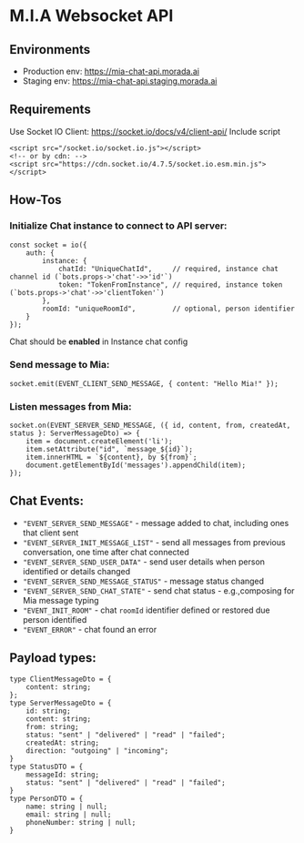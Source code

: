 # M.I.A Websocket API

## Environments
- Production env: https://mia-chat-api.morada.ai
- Staging env: https://mia-chat-api.staging.morada.ai

## Requirements
Use Socket IO Client: https://socket.io/docs/v4/client-api/
Include script
```
<script src="/socket.io/socket.io.js"></script>
<!-- or by cdn: -->
<script src="https://cdn.socket.io/4.7.5/socket.io.esm.min.js"></script>
```

## How-Tos

### Initialize Chat instance to connect to API server:
```
const socket = io({
    auth: {
        instance: {
            chatId: "UniqueChatId",     // required, instance chat channel id (`bots.props->'chat'->>'id'`)
            token: "TokenFromInstance", // required, instance token (`bots.props->'chat'->>'clientToken'`)
        },
        roomId: "uniqueRoomId",         // optional, person identifier
    }
});
```
Chat should be **enabled** in Instance chat config 

### Send message to Mia:
```
socket.emit(EVENT_CLIENT_SEND_MESSAGE, { content: "Hello Mia!" });
```

### Listen messages from Mia:
```
socket.on(EVENT_SERVER_SEND_MESSAGE, ({ id, content, from, createdAt, status }: ServerMessageDto) => {
    item = document.createElement('li');
    item.setAttribute("id", `message_${id}`);
    item.innerHTML = `${content}, by ${from}`;
    document.getElementById('messages').appendChild(item);
});
```

## Chat Events:
- `"EVENT_SERVER_SEND_MESSAGE"` - message added to chat, including ones that client sent
- `"EVENT_SERVER_INIT_MESSAGE_LIST"` - send all messages from previous conversation, one time after chat connected
- `"EVENT_SERVER_SEND_USER_DATA"` - send user details when person identified or details changed
- `"EVENT_SERVER_SEND_MESSAGE_STATUS"` - message status changed
- `"EVENT_SERVER_SEND_CHAT_STATE"` - send chat status - e.g.,composing for Mia message typing
- `"EVENT_INIT_ROOM"` - chat `roomId` identifier defined or restored due person identified
- `"EVENT_ERROR"` - chat found an error


## Payload types:
```
type ClientMessageDto = {
    content: string;
};
type ServerMessageDto = {
    id: string;
    content: string;
    from: string;
    status: "sent" | "delivered" | "read" | "failed";
    createdAt: string;
    direction: "outgoing" | "incoming";
}
type StatusDTO = {
    messageId: string;
    status: "sent" | "delivered" | "read" | "failed";
}
type PersonDTO = {
    name: string | null;
    email: string | null;
    phoneNumber: string | null;
}
```